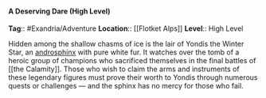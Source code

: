 #### A Deserving Dare (High Level)
**Tag**:: #Exandria/Adventure
**Location**:: [[Flotket Alps]]
**Level**:: High Level

 Hidden among the shallow chasms of ice is the lair of Yondis the Winter Star, an [androsphinx](https://www.dndbeyond.com/monsters/androsphinx) with pure white fur. It watches over the tomb of a heroic group of champions who sacrificed themselves in the final battles of [[the Calamity]]. Those who wish to claim the arms and instruments of these legendary figures must prove their worth to Yondis through numerous quests or challenges — and the sphinx has no mercy for those who fail.
